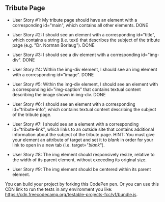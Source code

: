 ## Tribute Page
- User Story #1: 
  My tribute page should have an element with a corresponding id="main", which contains all other elements. DONE

- User Story #2: 
  I should see an element with a corresponding id="title", which contains a string (i.e. text) that describes the subject of the tribute page (e.g. "Dr. Norman Borlaug"). DONE
  
- User Story #3: 
  I should see a div element with a corresponding id="img-div". DONE

- User Story #4: 
  Within the img-div element, I should see an img element with a corresponding id="image". DONE

- User Story #5: 
  Within the img-div element, I should see an element with a corresponding id="img-caption" that contains textual content describing the image shown in img-div. DONE

- User Story #6: 
  I should see an element with a corresponding id="tribute-info", which contains textual content describing the subject of the tribute page.

- User Story #7: 
  I should see an a element with a corresponding id="tribute-link", which links to an outside site that contains additional information about the subject of the tribute page. HINT: You must give your element an attribute of target and set it to _blank_ in order for your link to open in a new tab (i.e. target="_blank_").

- User Story #8: 
  The img element should responsively resize, relative to the width of its parent element, without exceeding its original size.

- User Story #9: 
  The img element should be centered within its parent element.

You can build your project by forking this CodePen pen. 
Or you can use this CDN link to run the tests in any environment you like: https://cdn.freecodecamp.org/testable-projects-fcc/v1/bundle.js.